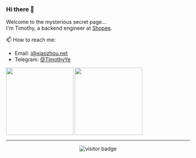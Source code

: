 ### Hi there 👋

Welcome to the mysterious secret page...  
I'm Timothy, a backend engineer at [Shopee](https://www.seagroup.com/products/shopee).

📫 How to reach me:
* Email: i@xiaozhou.net
* Telegram: [@TimothyYe](https://t.me/timothyye)

<div>
  <img height="185" align="left" src="https://github-readme-stats.vercel.app/api?username=timothyye&count_private=true&include_all_commits=true&theme=dracula" />
  <img height="185" src="https://github-readme-stats.vercel.app/api/top-langs/?username=timothyye&layout=compact&langs_count=8&theme=dracula" />
</div>

<hr>
<p  align="center">
<img src="https://visitor-badge.laobi.icu/badge?page_id=timothyye.timothyye" alt="visitor badge"/>  
</p>
